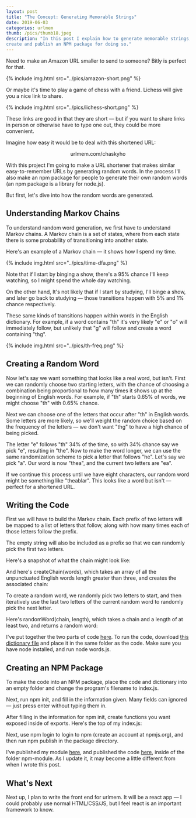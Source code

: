 ```yaml
---
layout: post
title: "The Concept: Generating Memorable Strings"
date: 2019-06-03
categories: urlmem
thumb: /pics/thumb18.jpeg
description: "In this post I explain how to generate memorable strings, and then
create and publish an NPM package for doing so."
---
```

Need to make an Amazon URL smaller to send to someone? Bitly is perfect for
that.

{% include img.html src="../pics/amazon-short.png" %}

Or maybe it's time to play a game of chess with a friend. Lichess will give you
a nice link to share. 

{% include img.html src="../pics/lichess-short.png" %}

These links are good in that they are short — but if you want to share links in
person or otherwise have to type one out, they could be more convenient.

Imagine how easy it would be to deal with this shortened URL:

<center>urlmem.com/chaskyho</center>

With this project I'm going to make a URL shortener that makes similar
easy-to-remember URLs by generating random words. In the process I'll also make
an npm package for people to generate their own random words (an npm package is
a library for node.js).

But first, let's dive into how the random words are generated.

## Understanding Markov Chains

To understand random word generation, we first have to understand Markov chains.
A Markov chain is a set of states, where from each state there is some
probability of transitioning into another state.

Here's an example of a Markov chain — it shows how I spend my time.

{% include img.html src="../pics/time-dfa.png" %}

Note that if I start by binging a show, there's a 95% chance I'll keep watching,
so I might spend the whole day watching.

On the other hand, It's not likely that if I start by studying, I'll binge a
show, and later go back to studying — those transitions happen with 5% and 1%
chance respectively.

These same kinds of transitions happen within words in the English dictionary.
For example, if a word contains "th" it's very likely "e" or "o" will
immediately follow, but unlikely that "g" will follow and create a word
containing "thg".

{% include img.html src="../pics/th-freq.png" %}

## Creating a Random Word

Now let's say we want something that looks like a real word, but isn't. First we
can randomly choose two starting letters, with the chance of choosing a
combination being proportional to how many times it shows up at the beginning of
English words. For example, if "th" starts 0.65% of words, we might choose "th"
with 0.65% chance.

Next we can choose one of the letters that occur after "th" in English words.
Some letters are more likely, so we'll weight the random choice based on the
frequency of the letters — we don't want "thg" to have a high chance of being
picked.

The letter "e" follows "th" 34% of the time, so with 34% chance say we pick "e",
resulting in "the". Now to make the word longer, we can use the same
randomization scheme to pick a letter that follows "he". Let's say we pick "a".
Our word is now "thea", and the current two letters are "ea".

If we continue this process until we have eight characters, our random word
might be something like "theablar". This looks like a word but isn't — perfect
for a shortened URL.

## Writing the Code

First we will have to build the Markov chain. Each prefix of two letters
will be mapped to a list of letters that follow, along with how many times each
of those letters follow the prefix.

The empty string will also be included as a prefix so that we can randomly pick
the first two letters.

Here's a snapshot of what the chain might look like:

<script src="https://gist.github.com/J3698/e6834336c435d34c3222315112a1aece.js"></script>

And here's <span class="code">createChain(words)</span>, which takes an array of
all the unpunctuated English words length greater than three, and creates the
associated chain:

<script src="https://gist.github.com/J3698/7831de8b5a9d034e40b86ceb0f86a7a8.js"></script>

To create a random word, we randomly pick two letters to start, and then
iteratively use the last two letters of the current random word to randomly
pick the next letter.

Here's <span class="code">randomWord(chain, length)</span>, which takes a chain
and a length of at least two, and returns a random word:

<script src="https://gist.github.com/J3698/790495215c73d2ef4b75b22d69e861a1.js"></script>

I've put together the two parts of code
[here](https://gist.github.com/J3698/986e2d2b7e5837f28eedde5d2804a9ca). To run
the code, download
[this dictionary file](https://gist.github.com/J3698/ee772052f610693401449b8164ba2ff5)
and place it in the same folder as the code. Make sure you have node installed,
and run <span class="code">node words.js</span>.

## Creating an NPM Package

To make the code into an NPM package, place the code and dictionary into an
empty folder and change the program's filename to
<span class="code">index.js</span>.

Next, run <span class="code">npm init</span>, and fill in the information given.
Many fields can ignored — just press enter without typing them in.

After filling in the information for npm init, create functions you want exposed
inside of exports. Here's the top of my <span class="code">index.js</span>:

<script src="https://gist.github.com/J3698/69dd4339789fb0e053d8dc6a3ccd64f2.js"></script>

Next, use <span class="code">npm login</span> to login to npm (create an account
at npmjs.org), and then run <span class="code">npm publish</span> in the package
directory.

I've published my module [here](https://www.npmjs.com/package/urlmem), and
published the code [here](https://github.com/j3698/urlmem), inside of the folder
<span class="code">npm-module</span>. As I update it, it may become a little
different from when I wrote this post.

## What's Next

Next up, I plan to write the front end for urlmem. It will be a react app — I
could probably use normal HTML/CSS/JS, but I feel react is an important
framework to know.
